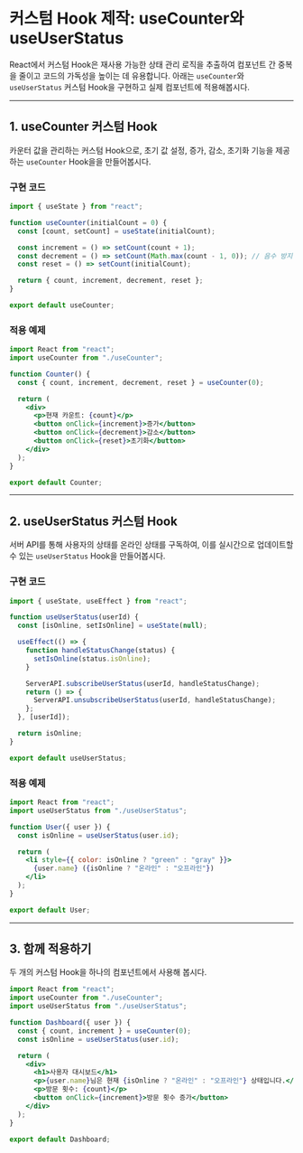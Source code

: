 # **커스텀 Hook 제작: useCounter와 useUserStatus**

React에서 커스텀 Hook은 재사용 가능한 상태 관리 로직을 추출하여 컴포넌트 간 중복을 줄이고 코드의 가독성을 높이는 데 유용합니다. 아래는 `useCounter`와 `useUserStatus` 커스텀 Hook을 구현하고 실제 컴포넌트에 적용해봅시다.

---
## **1. useCounter 커스텀 Hook**

카운터 값을 관리하는 커스텀 Hook으로, 초기 값 설정, 증가, 감소, 초기화 기능을 제공하는 `useCounter` Hook을을 만들어봅시다.

### **구현 코드**
```jsx
import { useState } from "react";

function useCounter(initialCount = 0) {
  const [count, setCount] = useState(initialCount);

  const increment = () => setCount(count + 1);
  const decrement = () => setCount(Math.max(count - 1, 0)); // 음수 방지
  const reset = () => setCount(initialCount);

  return { count, increment, decrement, reset };
}

export default useCounter;
```

### **적용 예제**
```jsx
import React from "react";
import useCounter from "./useCounter";

function Counter() {
  const { count, increment, decrement, reset } = useCounter(0);

  return (
    <div>
      <p>현재 카운트: {count}</p>
      <button onClick={increment}>증가</button>
      <button onClick={decrement}>감소</button>
      <button onClick={reset}>초기화</button>
    </div>
  );
}

export default Counter;
```

---

## **2. useUserStatus 커스텀 Hook**

서버 API를 통해 사용자의 상태를 온라인 상태를 구독하여, 이를 실시간으로 업데이트할 수 있는 `useUserStatus` Hook을 만들어봅시다.

### **구현 코드**
```jsx
import { useState, useEffect } from "react";

function useUserStatus(userId) {
  const [isOnline, setIsOnline] = useState(null);

  useEffect(() => {
    function handleStatusChange(status) {
      setIsOnline(status.isOnline);
    }

    ServerAPI.subscribeUserStatus(userId, handleStatusChange);
    return () => {
      ServerAPI.unsubscribeUserStatus(userId, handleStatusChange);
    };
  }, [userId]);

  return isOnline;
}

export default useUserStatus;
```

### **적용 예제**
```jsx
import React from "react";
import useUserStatus from "./useUserStatus";

function User({ user }) {
  const isOnline = useUserStatus(user.id);

  return (
    <li style={{ color: isOnline ? "green" : "gray" }}>
      {user.name} ({isOnline ? "온라인" : "오프라인"})
    </li>
  );
}

export default User;
```

---

## **3. 함께 적용하기**
두 개의 커스텀 Hook을 하나의 컴포넌트에서 사용해 봅시다.

```jsx
import React from "react";
import useCounter from "./useCounter";
import useUserStatus from "./useUserStatus";

function Dashboard({ user }) {
  const { count, increment } = useCounter(0);
  const isOnline = useUserStatus(user.id);

  return (
    <div>
      <h1>사용자 대시보드</h1>
      <p>{user.name}님은 현재 {isOnline ? "온라인" : "오프라인"} 상태입니다.</p>
      <p>방문 횟수: {count}</p>
      <button onClick={increment}>방문 횟수 증가</button>
    </div>
  );
}

export default Dashboard;
```

